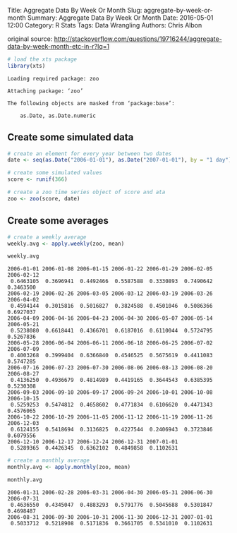 Title: Aggregate Data By Week Or Month
Slug: aggregate-by-week-or-month
Summary: Aggregate Data By Week Or Month
Date: 2016-05-01 12:00
Category: R Stats
Tags: Data Wrangling
Authors: Chris Albon



original source: http://stackoverflow.com/questions/19716244/aggregate-data-by-week-month-etc-in-r?lq=1


```R
# load the xts package
library(xts)
```

    Loading required package: zoo

    Attaching package: ‘zoo’

    The following objects are masked from ‘package:base’:

        as.Date, as.Date.numeric



## Create some simulated data


```R
# create an element for every year between two dates
date <- seq(as.Date("2006-01-01"), as.Date("2007-01-01"), by = "1 day")

# create some simulated values
score <- runif(366)

# create a zoo time series object of score and ata
zoo <- zoo(score, date)
```

## Create some averages


```R
# create a weekly average
weekly.avg <- apply.weekly(zoo, mean)
```


```R
weekly.avg
```




    2006-01-01 2006-01-08 2006-01-15 2006-01-22 2006-01-29 2006-02-05 2006-02-12
     0.6463105  0.3696941  0.4492466  0.5587588  0.3330893  0.7490642  0.3463500
    2006-02-19 2006-02-26 2006-03-05 2006-03-12 2006-03-19 2006-03-26 2006-04-02
     0.4594144  0.3015816  0.5016827  0.3824588  0.4501046  0.5086366  0.6927037
    2006-04-09 2006-04-16 2006-04-23 2006-04-30 2006-05-07 2006-05-14 2006-05-21
     0.5238080  0.6618441  0.4366701  0.6187016  0.6110044  0.5724795  0.5267836
    2006-05-28 2006-06-04 2006-06-11 2006-06-18 2006-06-25 2006-07-02 2006-07-09
     0.4003268  0.3999404  0.6366840  0.4546525  0.5675619  0.4411083  0.5747285
    2006-07-16 2006-07-23 2006-07-30 2006-08-06 2006-08-13 2006-08-20 2006-08-27
     0.4136250  0.4936679  0.4814989  0.4419165  0.3644543  0.6385395  0.5230308
    2006-09-03 2006-09-10 2006-09-17 2006-09-24 2006-10-01 2006-10-08 2006-10-15
     0.5259253  0.5474812  0.4658602  0.4771834  0.6106620  0.4471343  0.4576065
    2006-10-22 2006-10-29 2006-11-05 2006-11-12 2006-11-19 2006-11-26 2006-12-03
     0.6124155  0.5418694  0.3136825  0.4227544  0.2406943  0.3723846  0.6079556
    2006-12-10 2006-12-17 2006-12-24 2006-12-31 2007-01-01
     0.5289365  0.4426345  0.6362102  0.4849858  0.1102631




```R
# create a monthly average
monthly.avg <- apply.monthly(zoo, mean)
```


```R
monthly.avg
```




    2006-01-31 2006-02-28 2006-03-31 2006-04-30 2006-05-31 2006-06-30 2006-07-31
     0.4636550  0.4345047  0.4883293  0.5791776  0.5045688  0.5301847  0.4698487
    2006-08-31 2006-09-30 2006-10-31 2006-11-30 2006-12-31 2007-01-01
     0.5033712  0.5218908  0.5171836  0.3661705  0.5341010  0.1102631
